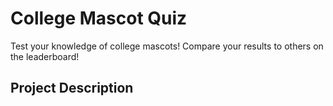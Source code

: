 # College Mascot Quiz
Test your knowledge of college mascots! Compare your results to others on the leaderboard!

## Project Description
